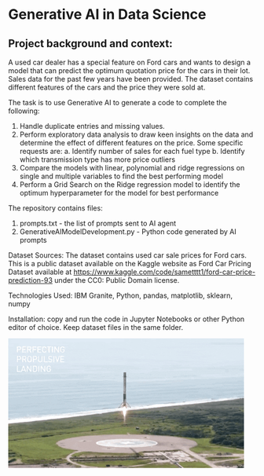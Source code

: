 # Generative AI in Data Science

## Project background and context:
A used car dealer has a special feature on Ford cars and wants to design a model that can predict the optimum quotation price for the cars in their lot. Sales data for the past few years have been provided. The dataset contains different features of the cars and the price they were sold at.

The task is to use Generative AI to generate a code to complete the following:

1. Handle duplicate entries and missing values. 
2. Perform exploratory data analysis to draw keen insights on the data and determine the effect of different features on the price. Some specific requests     are:
    a. Identify number of sales for each fuel type
    b. Identify which transmission type has more price outliers
3. Compare the models with linear, polynomial and ridge regressions on single and multiple variables to find the best performing model
4. Perform a Grid Search on the Ridge regression model to identify the optimum hyperparameter for the model for best performance

The repository contains files:
  1. prompts.txt -  the list of prompts sent to AI agent 
  2. GenerativeAIModelDevelopment.py - Python code generated by AI prompts
     
Dataset Sources: 
  The dataset contains used car sale prices for Ford cars. This is a public dataset available on the Kaggle website as Ford Car Pricing Dataset available at https://www.kaggle.com/code/sametttt1/ford-car-price-prediction-93 under the CC0: Public Domain license.
  
Technologies Used: IBM Granite, Python, pandas, matplotlib, sklearn, numpy

Installation: copy and run the code in Jupyter Notebooks or other Python editor of choice. Keep dataset files in the same folder.

![First_stage_landing](https://github.com/natvnu/SpaceX-Landing-Success-Project/blob/main/landing_1.gif?raw=true)



